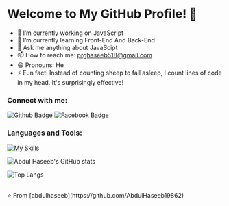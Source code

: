  <h1>Welcome to My GitHub Profile! 👋</h1>

- 🔭 I’m currently working on JavaScript
- 🌱 I’m currently learning Front-End And Back-End
- 💬 Ask me anything about JavaScipt 
- 📫 How to reach me: prghaseeb518@gmail.com
- 😄 Pronouns: He
- ⚡ Fun fact: Instead of counting sheep to fall asleep, I count lines of code in my head. It's surprisingly effective!
  
### Connect with me:
<div id="badges">
  <a href="https://github.com/AbdulHaseeb19862">
    <img src="https://img.shields.io/badge/Github-white?style=for-the-badge&logo=Github&logoColor=black" alt="Github Badge"/>
  </a>
   <a href="https://www.facebook.com/abdulhaseeb115">
    <img src="https://img.shields.io/badge/Facebook-blue?style=for-the-badge&logo=facebook&logoColor=white" alt="Facebook Badge"/>
  </a>
</div>

### Languages and Tools:
[![My Skills](https://skillicons.dev/icons?i=html,css,bootstrap,js,nodejs,npm,express,mongodb,mysql,wordpress,github,git,postman&perline=5)](https://skillicons.dev)

![Abdul Haseeb's GitHub stats](https://github-readme-stats.vercel.app/api?username=abdulhaseeb&show_icons=true&theme=js)

![Top Langs](https://github-readme-stats.vercel.app/api/top-langs/?username=abdulhaseeb&theme=js)


<br>
⭐️ From [abdulhaseeb](https://github.com/AbdulHaseeb19862)
